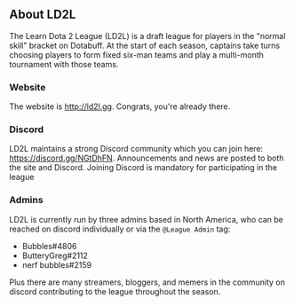 ## About LD2L
The Learn Dota 2 League (LD2L) is a draft league for players in the "normal skill" bracket on
Dotabuff. At the start of each season, captains take turns choosing players to form fixed six-man
teams and play a multi-month tournament with those teams.

### Website
The website is http://ld2l.gg. Congrats, you're already there.

### Discord
LD2L maintains a strong Discord community which you can join here: https://discord.gg/NGtDhFN.
Announcements and news are posted to both the site and Discord. Joining Discord is mandatory for
participating in the league

### Admins
LD2L is currently run by three admins based in North America, who can be reached on discord
individually or via the <span class="ld2l-discord-tag">`@League Admin`</span> tag:

* Bubbles#4806
* ButteryGreg#2112
* nerf bubbles#2159

Plus there are many streamers, bloggers, and memers in the community on discord contributing to the
league throughout the season.
